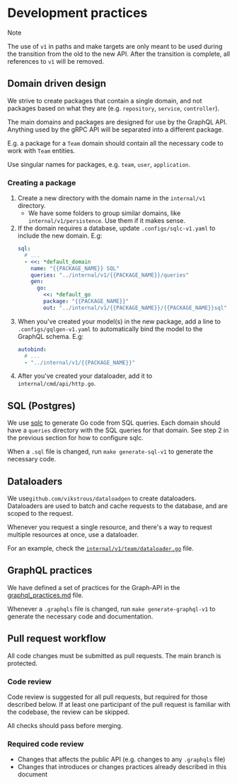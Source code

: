# Development practices

> [!NOTE]
> The use of `v1` in paths and make targets are only meant to be used during the transition from the old to the new API.
> After the transition is complete, all references to `v1` will be removed.

## Domain driven design

We strive to create packages that contain a single domain, and not packages based on what they are (e.g. `repository`, `service`, `controller`).

The main domains and packages are designed for use by the GraphQL API.
Anything used by the gRPC API will be separated into a different package.

E.g. a package for a `Team` domain should contain all the necessary code to work with `Team` entities.

Use singular names for packages, e.g. `team`, `user`, `application`.

### Creating a package

1. Create a new directory with the domain name in the `internal/v1` directory.
   - We have some folders to group similar domains, like `internal/v1/persistence`.
     Use them if it makes sense.
2. If the domain requires a database, update `.configs/sqlc-v1.yaml` to include the new domain.
   E.g:
   ```yaml
   sql:
     # ...
     - <<: *default_domain
       name: "{{PACKAGE_NAME}} SQL"
       queries: "../internal/v1/{{PACKAGE_NAME}}/queries"
       gen:
         go:
           <<: *default_go
           package: "{{PACKAGE_NAME}}"
           out: "../internal/v1/{{PACKAGE_NAME}}/{{PACKAGE_NAME}}sql"
   ```
3. When you've created your model(s) in the new package, add a line to `.configs/gqlgen-v1.yaml` to automatically bind the model to the GraphQL schema.
   E.g:
   ```yaml
   autobind:
     # ...
     - "../internal/v1/{{PACKAGE_NAME}}"
   ```
4. After you've created your dataloader, add it to `internal/cmd/api/http.go`.

## SQL (Postgres)

We use [sqlc](https://sqlc.dev) to generate Go code from SQL queries.
Each domain should have a `queries` directory with the SQL queries for that domain.
See step 2 in the previous section for how to configure sqlc.

When a `.sql` file is changed, run `make generate-sql-v1` to generate the necessary code.

## Dataloaders

We use`github.com/vikstrous/dataloadgen` to create dataloaders.
Dataloaders are used to batch and cache requests to the database, and are scoped to the request.

Whenever you request a single resource, and there's a way to request multiple resources at once, use a dataloader.

For an example, check the [`internal/v1/team/dataloader.go`](../internal/v1/team/dataloader.go) file.

## GraphQL practices

We have defined a set of practices for the Graph-API in the [graphql_practices.md](graphql_practices.md) file.

Whenever a `.graphqls` file is changed, run `make generate-graphql-v1` to generate the necessary code and documentation.

## Pull request workflow

All code changes must be submitted as pull requests.
The main branch is protected.

### Code review

Code review is suggested for all pull requests, but required for those described below.
If at least one participant of the pull request is familiar with the codebase, the review can be skipped.

All checks should pass before merging.

### Required code review

- Changes that affects the public API (e.g. changes to any `.graphqls` file)
- Changes that introduces or changes practices already described in this document
